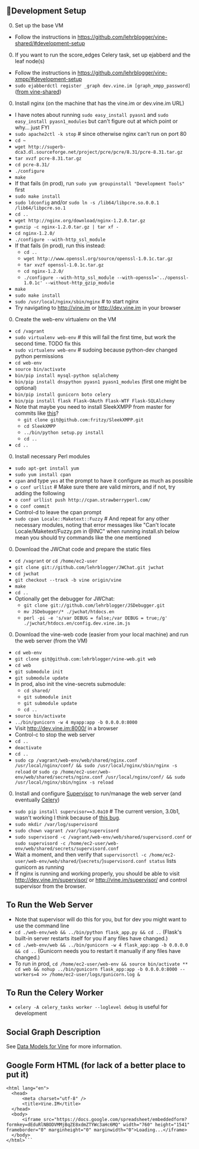 Development Setup
-----------------
0. Set up the base VM
  * Follow the instructions in https://github.com/lehrblogger/vine-shared/#development-setup
0. If you want to run the score_edges Celery task, set up ejabberd and the leaf node(s)
  * Follow the instructions in https://github.com/lehrblogger/vine-xmpp/#development-setup
  * `sudo ejabberdctl register _graph dev.vine.im [graph_xmpp_password]` ([from vine-shared](https://github.com/lehrblogger/vine-shared/blob/master/env_vars.py#L15))
0. Install nginx (on the machine that has the vine.im or dev.vine.im URL)
  * I have notes about running `sudo easy_install pyasn1` and `sudo easy_install pyasn1_modules` but can't figure out at which point or why... just FYI
  * `sudo apache2ctl -k stop`  # since otherwise nginx can't run on port 80
  * `cd ~`
  * `wget http://superb-dca3.dl.sourceforge.net/project/pcre/pcre/8.31/pcre-8.31.tar.gz`
  * `tar xvzf pcre-8.31.tar.gz `
  * `cd pcre-8.31/`
  * `./configure`
  * `make`
  * If that fails (in prod), run `sudo yum groupinstall "Development Tools"` first
  * `sudo make install`
  * `sudo ldconfig` and/or `sudo ln -s /lib64/libpcre.so.0.0.1 /lib64/libpcre.so.1`
  * `cd ..`
  * `wget http://nginx.org/download/nginx-1.2.0.tar.gz`
  * `gunzip -c nginx-1.2.0.tar.gz | tar xf -`
  * `cd nginx-1.2.0/`
  * `./configure --with-http_ssl_module`
  * If that fails (in prod), run this instead:
     * `cd ..`
     * `wget http://www.openssl.org/source/openssl-1.0.1c.tar.gz`
     * `tar xvzf openssl-1.0.1c.tar.gz`
     * `cd nginx-1.2.0/`
     * `./configure --with-http_ssl_module --with-openssl='../openssl-1.0.1c' --without-http_gzip_module`
  * `make`
  * `sudo make install`
  * `sudo /usr/local/nginx/sbin/nginx`  # to start nginx
  * Try navigating to http://vine.im or http://dev.vine.im in your browser
0. Create the web-env virtualenv on the VM
  * `cd /vagrant`
  * `sudo virtualenv web-env`  # this will fail the first time, but work the second time. TODO fix this
  * `sudo virtualenv web-env`  # sudoing because python-dev changed python permissions
  * `cd web-env`
  * `source bin/activate`
  * `bin/pip install mysql-python sqlalchemy`
  * `bin/pip install dnspython pyasn1 pyasn1_modules` (first one might be optional)
  * `bin/pip install gunicorn boto celery`
  * `bin/pip install flask Flask-OAuth Flask-WTF Flask-SQLAlchemy`
  * Note that maybe you need to install SleekXMPP from master for commits like [this](https://github.com/fritzy/SleekXMPP/commit/8c2ece3bca24c8b6452860db916713b55455050e)?
     * `git clone git@github.com:fritzy/SleekXMPP.git`
     * `cd SleekXMPP` 
     * `../bin/python setup.py install`
     * `cd ..`
  * `cd ..`
0. Install necessary Perl modules
  * `sudo apt-get install yum`
  * `sudo yum install cpan`
  * `cpan` and type `yes` at the prompt to have it configure as much as possible
  * `o conf urllist`  # Make sure there are valid mirrors, and if not, try adding the following
  * `o conf urllist push http://cpan.strawberryperl.com/`
  * `o conf commit`
  * Control-d to leave the cpan prompt
  * `sudo cpan Locale::Maketext::Fuzzy`  # And repeat for any other necessary modules, noting that error messages like "Can't locate Locale/Maketext/Fuzzy.pm in @INC" when running install.sh below mean you should try commands like the one mentioned
0. Download the JWChat code and prepare the static files
  * `cd /vagrant` or `cd /home/ec2-user`
  * `git clone git://github.com/lehrblogger/JWChat.git jwchat`
  * `cd jwchat`
  * `git checkout --track -b vine origin/vine`
  * `make`
  * `cd ..`
  * Optionally get the debugger for JWChat:
     * `git clone git://github.com/lehrblogger/JSDebugger.git`
     * `mv JSDebugger/* ./jwchat/htdocs.en`
     * `perl -pi -e 's/var DEBUG = false;/var DEBUG = true;/g' ./jwchat/htdocs.en/config.dev.vine.im.js`
0. Download the vine-web code (easier from your local machine) and run the web server (from the VM)
  * `cd web-env`
  * `git clone git@github.com:lehrblogger/vine-web.git web`
  * `cd web`
  * `git submodule init`
  * `git submodule update`
  * In prod, also init the vine-secrets submodule:
     * `cd shared/`
     * `git submodule init`
     * `git submodule update`
     * `cd ..`
  * `source bin/activate`
  * `../bin/gunicorn -w 4 myapp:app -b 0.0.0.0:8000`
  * Visit http://dev.vine.im:8000/ in a browser
  * Control-c to stop the web server
  * `cd ..`
  * `deactivate`
  * `cd ..`
  * `sudo cp /vagrant/web-env/web/shared/nginx.conf /usr/local/nginx/conf/ && sudo /usr/local/nginx/sbin/nginx -s reload` or 
  `sudo cp /home/ec2-user/web-env/web/shared/secrets/nginx.conf /usr/local/nginx/conf/ && sudo /usr/local/nginx/sbin/nginx -s reload`
0. Install and configure [Supervisor](http://supervisord.org/) to run/manage the web server (and eventually [Celery](http://celeryproject.org/))
  * `sudo pip install supervisor==3.0a10` # The current version, 3.0b1, wasn't working I think because of [this bug](https://github.com/Supervisor/supervisor/issues/121).
  * `sudo mkdir /var/log/supervisord`
  * `sudo chown vagrant /var/log/supervisord`
  * `sudo supervisord -c /vagrant/web-env/web/shared/supervisord.conf` or `sudo supervisord -c /home/ec2-user/web-env/web/shared/secrets/supervisord.conf`
  * Wait a moment, and then verify that `supervisorctl -c /home/ec2-user/web-env/web/shared/`(`secrets/`)`supervisord.conf status` lists gunicorn as running
  * If nginx is running and working properly, you should be able to visit http://dev.vine.im/supervisor/ or http://vine.im/supervisor/ and control supervisor from the browser.

To Run the Web Server
---------------------
  * Note that supervisor will do this for you, but for dev you might want to use the command line
  * `cd ./web-env/web && ../bin/python flask_app.py && cd ..` (Flask's built-in server restarts itself for you if any files have changed.)
  * `cd ./web-env/web && ../bin/gunicorn -w 4 flask_app:app -b 0.0.0.0 && cd ..` (Gunicorn needs you to restart it manually if any files have changed.)
  * To run in prod, `cd /home/ec2-user/web-env && source bin/activate ** cd web && nohup ../bin/gunicorn flask_app:app -b 0.0.0.0:8000 --workers=4 >> /home/ec2-user/logs/gunicorn.log &`

To Run the Celery Worker
------------------------
  * `celery -A celery_tasks worker --loglevel debug` is useful for development

Social Graph Description
------------------------
See [Data Models for Vine](https://docs.google.com/document/d/1MVF3_4WhT9_3okjllc4f9tfV9scTDVJ2bn8ilk1cJkU/edit) for more information.

Google Form HTML (for lack of a better place to put it)
-------------------------------------------------------
  ```<!DOCTYPE html>
  <html lang="en">
  	<head>
  		<meta charset="utf-8" />
  		<title>Vine.IM</title>
  	</head>
  	<body>
  		<iframe src="https://docs.google.com/spreadsheet/embeddedform?formkey=dEduRlNBODVMMjBqZE8xdmZTYWc3aHc6MQ" width="760" height="1541" frameborder="0" marginheight="0" marginwidth="0">Loading...</iframe>
  	</body>
  </html>```
